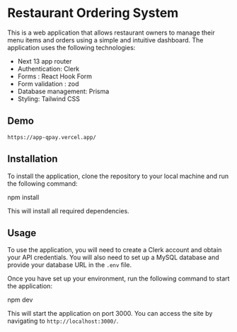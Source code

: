 # Restaurant Ordering System

This is a web application that allows restaurant owners to manage their menu items and orders using a simple and intuitive dashboard. The application uses the following technologies:

- Next 13 app router
- Authentication: Clerk
- Forms : React Hook Form
- Form validation : zod
- Database management: Prisma
- Styling: Tailwind CSS

## Demo

`https://app-qpay.vercel.app/`

## Installation

To install the application, clone the repository to your local machine and run the following command:

npm install

This will install all required dependencies.

## Usage

To use the application, you will need to create a Clerk account and obtain your API credentials. You will also need to set up a MySQL database and provide your database URL in the `.env` file.

Once you have set up your environment, run the following command to start the application:

npm dev

This will start the application on port 3000. You can access the site by navigating to `http://localhost:3000/`.
